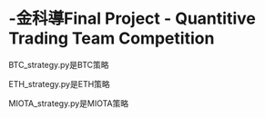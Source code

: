 # -金科導Final Project - Quantitive Trading Team Competition
BTC_strategy.py是BTC策略

ETH_strategy.py是ETH策略

MIOTA_strategy.py是MIOTA策略
